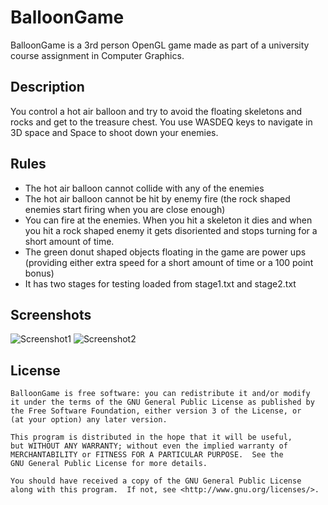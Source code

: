 BalloonGame
==================

BalloonGame is a 3rd person OpenGL game made as part of a university course 
assignment in Computer Graphics.

Description
-----------

You control a hot air balloon and try to avoid the floating skeletons and 
rocks and get to the treasure chest. You use WASDEQ keys to navigate in 3D 
space and Space to shoot down your enemies.

Rules
-----


* The hot air balloon cannot collide with any of the enemies
* The hot air balloon cannot be hit by enemy fire (the rock shaped enemies
start firing when you are close enough)
* You can fire at the enemies. When you hit a skeleton it dies and when you hit
a rock shaped enemy it gets disoriented and stops turning for a short amount
of time.
* The green donut shaped objects floating in the game are power ups (providing
either extra speed for a short amount of time or a 100 point bonus)
* It has two stages for testing loaded from stage1.txt and stage2.txt

Screenshots
-----------

![Screenshot1](BalloonGame/raw/master/screenshot1.jpg)
![Screenshot2](BalloonGame/raw/master/screenshot2.jpg)

License
-------

    BalloonGame is free software: you can redistribute it and/or modify
    it under the terms of the GNU General Public License as published by
    the Free Software Foundation, either version 3 of the License, or
    (at your option) any later version.
    
    This program is distributed in the hope that it will be useful,
    but WITHOUT ANY WARRANTY; without even the implied warranty of
    MERCHANTABILITY or FITNESS FOR A PARTICULAR PURPOSE.  See the
    GNU General Public License for more details.
    
    You should have received a copy of the GNU General Public License
    along with this program.  If not, see <http://www.gnu.org/licenses/>.